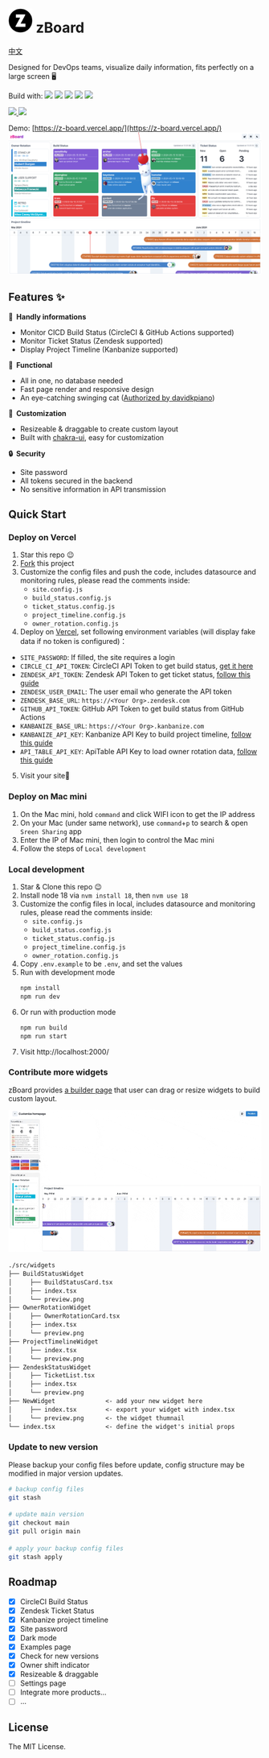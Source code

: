 <h1><img src="https://raw.githubusercontent.com/Cyronlee/zBoard/main/public/favicon.ico" width="48" height="48"> zBoard</h1>

[中文](https://raw.githubusercontent.com/Cyronlee/zBoard/main/README-zh.md)

Designed for DevOps teams, visualize daily information, fits perfectly on a large screen 🖥️

Build with:
![](https://img.shields.io/badge/Next.js-000000?style=flat-square&logo=nextdotjs&logoColor=white)
![](https://img.shields.io/badge/React-377DA0?style=flat-square&logo=react&logoColor=white)
![](https://img.shields.io/badge/Chakra_UI-319795?style=flat-square&logo=chakraui&logoColor=white)
![](https://img.shields.io/badge/TypeScript-3178C6?style=flat-square&logo=typescript&logoColor=white)
![](https://img.shields.io/badge/Vercel-000000?style=flat-square&logo=vercel&logoColor=white)

<p>
  <a aria-label="GitHub package.json version" href="https://github.com/Cyronlee/zBoard/releases" title="GitHub package.json version">
    <img src="https://img.shields.io/github/package-json/v/cyronlee/zboard?style=for-the-badge">
  </a>
  <a aria-label="Build status" href="#" title="Build status">
    <img src="https://img.shields.io/github/deployments/Cyronlee/zBoard/Production?logo=Vercel&style=for-the-badge">
  </a>
</p>

Demo: [https://z-board.vercel.app/](https://z-board.vercel.app/)
![](https://github.com/Cyronlee/zBoard/blob/main/docs/screenshots/dashboard-v2.0.0.png?raw=true")

## Features ✨

**🚀 &nbsp;Handly informations**

- Monitor CICD Build Status (CircleCI & GitHub Actions supported)
- Monitor Ticket Status (Zendesk supported)
- Display Project Timeline (Kanbanize supported)

**🚙 &nbsp;Functional**

- All in one, no database needed
- Fast page render and responsive design
- An eye-catching swinging cat ([Authorized by davidkpiano](https://codepen.io/davidkpiano/pen/Xempjq))

**🎨 &nbsp;Customization**

- Resizeable & draggable to create custom layout
- Built with [chakra-ui](https://chakra-ui.com/getting-started), easy for customization

**🔒 &nbsp;Security**

- Site password
- All tokens secured in the backend
- No sensitive information in API transmission

## Quick Start

### Deploy on Vercel

1. Star this repo 😉
2. [Fork](https://github.com/Cyronlee/zBoard/fork) this project
3. Customize the config files and push the code, includes datasource and monitoring rules, please read the comments
   inside:
    - `site.config.js`
    - `build_status.config.js`
    - `ticket_status.config.js`
    - `project_timeline.config.js`
    - `owner_rotation.config.js`
4. Deploy on [Vercel](https://vercel.com), set following environment variables (will display fake data if no token is
   configured)：

- `SITE_PASSWORD`: If filled, the site requires a login
- `CIRCLE_CI_API_TOKEN`: CircleCI API Token to get build
  status, [get it here](https://app.circleci.com/settings/user/tokens)
- `ZENDESK_API_TOKEN`: Zendesk API Token to get ticket
  status, [follow this guide](https://support.zendesk.com/hc/en-us/articles/4408889192858-Generating-a-new-API-token)
- `ZENDESK_USER_EMAIL`: The user email who generate the API token
- `ZENDESK_BASE_URL`: `https://<Your Org>.zendesk.com`
- `GITHUB_API_TOKEN`: GitHub API Token to get build status from GitHub Actions
- `KANBANIZE_BASE_URL`: `https://<Your Org>.kanbanize.com`
- `KANBANIZE_API_KEY`: Kanbanize API Key to build project timeline, [follow this guide](https://kanbanize.com/api)
- `API_TABLE_API_KEY`: ApiTable API Key to load owner rotation
  data, [follow this guide](https://developers.apitable.com/api/quick-start#step-1-get-api-token)

5. Visit your site🎉

### Deploy on Mac mini

1. On the Mac mini, hold `command` and click WIFI icon to get the IP address
2. On your Mac (under same network), use `command`+`p` to search & open `Sreen Sharing` app
3. Enter the IP of Mac mini, then login to control the Mac mini
4. Follow the steps of `Local development`

### Local development

1. Star & Clone this repo 😉
2. Install node 18 via `nvm install 18`, then `nvm use 18`
3. Customize the config files in local, includes datasource and monitoring rules, please read the comments inside:
    - `site.config.js`
    - `build_status.config.js`
    - `ticket_status.config.js`
    - `project_timeline.config.js`
    - `owner_rotation.config.js`
4. Copy `.env.example` to be `.env`, and set the values
5. Run with development mode
   ```bash
   npm install
   npm run dev
   ```
6. Or run with production mode
   ```bash
   npm run build
   npm run start
   ```
7. Visit http://localhost:2000/

### Contribute more widgets

zBoard provides [a builder page](https://z-board.vercel.app/builder) that user can drag or resize widgets to build
custom layout.

![](https://github.com/Cyronlee/zBoard/blob/main/docs/screenshots/builder-v2.0.0.gif?raw=true")

```txt
./src/widgets
├── BuildStatusWidget
│     ├── BuildStatusCard.tsx
│     ├── index.tsx
│     └── preview.png
├── OwnerRotationWidget
│     ├── OwnerRotationCard.tsx
│     ├── index.tsx
│     └── preview.png
├── ProjectTimelineWidget
│     ├── index.tsx
│     └── preview.png
├── ZendeskStatusWidget
│     ├── TicketList.tsx
│     ├── index.tsx
│     └── preview.png
├── NewWidget              <- add your new widget here
│     ├── index.tsx        <- export your widget with index.tsx
│     └── preview.png      <- the widget thumnail
└── index.tsx              <- define the widget's initial props
```

### Update to new version

Please backup your config files before update, config structure may be modified in major version updates.

```bash
# backup config files
git stash

# update main version
git checkout main
git pull origin main

# apply your backup config files
git stash apply
```

## Roadmap

- [x] CircleCI Build Status
- [x] Zendesk Ticket Status
- [x] Kanbanize project timeline
- [x] Site password
- [x] Dark mode
- [x] Examples page
- [x] Check for new versions
- [x] Owner shift indicator
- [x] Resizeable & draggable
- [ ] Settings page
- [ ] Integrate more products...
- [ ] ...

## License

The MIT License.
